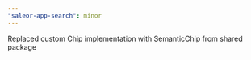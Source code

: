 ```yaml
---
"saleor-app-search": minor
---
```


Replaced custom Chip implementation with SemanticChip from shared package
